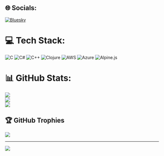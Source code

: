 
## 🌐 Socials:
[![Bluesky](https://img.shields.io/badge/bluesky-0285FF?style=for-the-badge&logo=bluesky&logoColor=%23FFFFFF)](https://bsky.app/profile/manohat) 

# 💻 Tech Stack:
![C](https://img.shields.io/badge/c-%2300599C.svg?style=for-the-badge&logo=c&logoColor=white) ![C#](https://img.shields.io/badge/c%23-%23239120.svg?style=for-the-badge&logo=csharp&logoColor=white) ![C++](https://img.shields.io/badge/c++-%2300599C.svg?style=for-the-badge&logo=c%2B%2B&logoColor=white) ![Clojure](https://img.shields.io/badge/Clojure-%23Clojure.svg?style=for-the-badge&logo=Clojure&logoColor=Clojure) ![AWS](https://img.shields.io/badge/AWS-%23FF9900.svg?style=for-the-badge&logo=amazon-aws&logoColor=white) ![Azure](https://img.shields.io/badge/azure-%230072C6.svg?style=for-the-badge&logo=microsoftazure&logoColor=white) ![Alpine.js](https://img.shields.io/badge/alpinejs-white.svg?style=for-the-badge&logo=alpinedotjs&logoColor=%238BC0D0)
# 📊 GitHub Stats:
![](https://github-readme-stats.vercel.app/api?username=manohar&theme=dark&hide_border=false&include_all_commits=false&count_private=false)<br/>
![](https://nirzak-streak-stats.vercel.app/?user=manohar&theme=dark&hide_border=false)<br/>
![](https://github-readme-stats.vercel.app/api/top-langs/?username=manohar&theme=dark&hide_border=false&include_all_commits=false&count_private=false&layout=compact)

## 🏆 GitHub Trophies
![](https://github-profile-trophy.vercel.app/?username=manohar&theme=radical&no-frame=false&no-bg=true&margin-w=4)

---
[![](https://visitcount.itsvg.in/api?id=manohar&icon=0&color=0)](https://visitcount.itsvg.in)

<!-- Proudly created with GPRM ( https://gprm.itsvg.in ) -->
